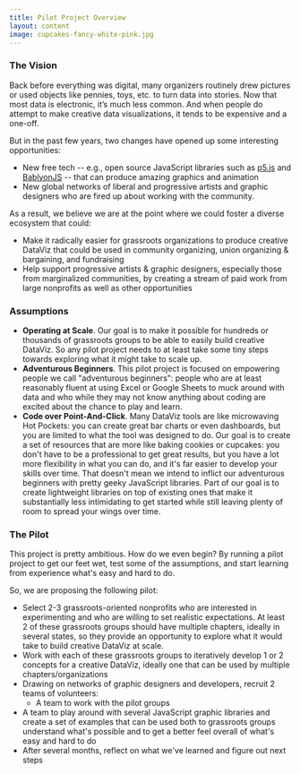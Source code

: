 ```yaml
---
title: Pilot Project Overview
layout: content
image: cupcakes-fancy-white-pink.jpg
---
```


### The Vision 

Back before everything was digital, many organizers routinely drew pictures or used objects like pennies, toys, etc. to turn data into stories. Now that most data is electronic, it’s much less common. And when people do attempt to make creative data visualizations, it tends to be expensive and a one-off.

But in the past few years, two changes have opened up some interesting opportunities:
- New free tech -- e.g., open source JavaScript libraries such as [p5.js](https://p5js.org/) and [BablyonJS](https://www.babylonjs.com/) -- that can produce amazing graphics and animation
- New global networks of liberal and progressive artists and graphic designers who are fired up about working with the community. 

As a result, we believe we are at the point where we could foster a diverse ecosystem that could:
- Make it radically easier for grassroots organizations to produce creative DataViz that could be used in community organizing, union organizing & bargaining, and fundraising
- Help support progressive artists & graphic designers, especially those from marginalized communities, by creating a stream of paid work from large nonprofits as well as other opportunities 

### Assumptions
- __Operating at Scale__. Our goal is to make it possible for hundreds or thousands of grassroots groups to be able to easily build creative DataViz. So any pilot project needs to at least take some tiny steps towards exploring what it might take to scale up.
- __Adventurous Beginners__. This pilot project is focused on empowering people we call "adventurous beginners": people who are at least reasonably fluent at using Excel or Google Sheets to muck around with data and who while they may not know anything about coding are excited about the chance to play and learn.
- __Code over Point-And-Click__. Many DataViz tools are like microwaving Hot Pockets: you can create great bar charts or even dashboards, but you are limited to what the tool was designed to do. Our goal is to create a set of resources that are more like baking cookies or cupcakes: you don't have to be a professional to get great results, but you have a lot more flexibility in what you can do, and it's far easier to develop your skills over time.  That doesn't mean we intend to inflict our adventurous beginners with pretty geeky JavaScript libraries. Part of our goal is to create lightweight libraries on top of existing ones that make it substantially less intimidating to get started while still leaving plenty of room to spread your wings over time.

### The Pilot

This project is pretty ambitious. How do we even begin?  By running a pilot project to get our feet wet, test some of the assumptions, and start learning from experience what's easy and hard to do.

So, we are proposing the following pilot:

- Select 2-3 grassroots-oriented nonprofits who are interested in experimenting and who are willing to set realistic expectations. At least 2 of these grassroots groups should have multiple chapters, ideally in several states, so they provide an opportunity to explore what it would take to build creative DataViz at scale.
- Work with each of these grassroots groups to iteratively develop 1 or 2 concepts for a creative DataViz, ideally one that can be used by multiple chapters/organizations
- Drawing on networks of graphic designers and developers, recruit 2 teams of volunteers:
  - A team to work with the pilot groups
 - A team to play around with several JavaScript graphic libraries and create a set of examples that can be used both to grassroots groups understand what's possible and to get a better feel overall of what's easy and hard to do
- After several months, reflect on what we've learned and figure out next steps